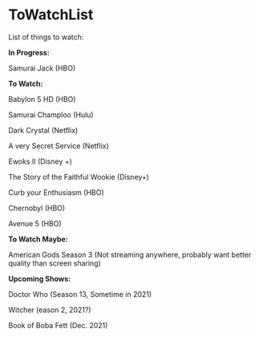# ToWatchList
List of things to watch:

**In Progress:**

Samurai Jack (HBO)

**To Watch:**

Babylon 5 HD (HBO)

Samurai Champloo (Hulu)

Dark Crystal (Netflix)

A very Secret Service (Netflix)

Ewoks II (Disney +)

The Story of the Faithful Wookie (Disney+)

Curb your Enthusiasm (HBO)

Chernobyl (HBO)

Avenue 5 (HBO)

**To Watch Maybe:**

American Gods Season 3 (Not streaming anywhere, probably want better quality than screen sharing)

**Upcoming Shows:**

Doctor Who (Season 13, Sometime in 2021)

Witcher (eason 2, 2021?)

Book of Boba Fett (Dec. 2021)

